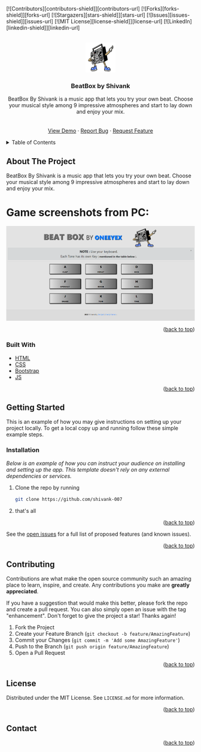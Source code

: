 
<div id="top"></div>

[![Contributors][contributors-shield]][contributors-url]
[![Forks][forks-shield]][forks-url]
[![Stargazers][stars-shield]][stars-url]
[![Issues][issues-shield]][issues-url]
[![MIT License][license-shield]][license-url]
[![LinkedIn][linkedin-shield]][linkedin-url]



<!-- PROJECT LOGO -->
<br />
<div align="center">
  <a href="https://github.com/shivank-007
/">
    <img src="img/beat.png" alt="Logo" width="80" height="80">
  </a>

  <h3 align="center">BeatBox by Shivank</h3>

  <p align="center">
   BeatBox By Shivank is a music app that lets you try your own beat. Choose your musical style among 9 impressive atmospheres and start to lay down and enjoy your mix. <br />
    <!-- <a href="#"><strong>Explore the docs »</strong></a> -->
    <br />
    <br />
    <a href="https://github.com/shivank-007
/">View Demo</a>
    ·
    <a href="https://github.com/shivank-007
/issues">Report Bug</a>
    ·
    <a href="https://github.com/shivank-007/issues">Request Feature</a>
  </p>
</div>



<!-- TABLE OF CONTENTS -->
<details>
  <summary>Table of Contents</summary>
  <ol>
    <li>
      <a href="#about-the-project">About The Project</a>
      <ul>
        <li><a href="#built-with">Built With</a></li>
      </ul>
    </li>
    <li>
      <a href="#getting-started">Getting Started</a>
      <ul>
        <li><a href="#installation">Installation</a></li>
      </ul>
    </li>
    <li><a href="#contributing">Contributing</a></li>
    <li><a href="#license">License</a></li>
    <li><a href="#contact">Contact</a></li>
    
  </ol>
</details>



<!-- ABOUT THE PROJECT -->
## About The Project

BeatBox By Shivank is a music app that lets you try your own beat. Choose your musical style among 9 impressive atmospheres and start to lay down and enjoy your mix.
# Game screenshots from PC:
<img align="center" alt="PC" src="img/bb.png" style="padding-right:10px;" />

 
<p align="right">(<a href="#top">back to top</a>)</p>


 
### Built With
 
* [HTML](https://fr.wikipedia.org/wiki/Hypertext_Markup_Language)
* [CSS](https://fr.wikipedia.org/wiki/Feuilles_de_style_en_cascade)
* [Bootstrap](https://getbootstrap.com/)
* [JS](https://javascript.com/)

<p align="right">(<a href="#top">back to top</a>)</p>



<!-- GETTING STARTED -->
## Getting Started

This is an example of how you may give instructions on setting up your project locally.
To get a local copy up and running follow these simple example steps.

 
### Installation

_Below is an example of how you can instruct your audience on installing and setting up the app. This template doesn't rely on any external dependencies or services._
 
1. Clone the repo by running
   ```sh
   git clone https://github.com/shivank-007
   ```
2. that's all

<p align="right">(<a href="#top">back to top</a>)</p>



<!-- USAGE EXAMPLES -->
<!-- ## Usage / Additional screenshots from mobile devices

# Game screenshots from a mobile device:
<img align="center" alt="Mobile" src="img/.png" style="padding-right:10px;" />
 

<p align="right">(<a href="#top">back to top</a>)</p>
 -->

 

See the [open issues](https://github.com/shivank-007) for a full list of proposed features (and known issues).

<p align="right">(<a href="#top">back to top</a>)</p>



<!-- CONTRIBUTING -->
## Contributing

Contributions are what make the open source community such an amazing place to learn, inspire, and create. Any contributions you make are **greatly appreciated**.

If you have a suggestion that would make this better, please fork the repo and create a pull request. You can also simply open an issue with the tag "enhancement".
Don't forget to give the project a star! Thanks again!

1. Fork the Project
2. Create your Feature Branch (`git checkout -b feature/AmazingFeature`)
3. Commit your Changes (`git commit -m 'Add some AmazingFeature'`)
4. Push to the Branch (`git push origin feature/AmazingFeature`)
5. Open a Pull Request

<p align="right">(<a href="#top">back to top</a>)</p>



<!-- LICENSE -->
## License

Distributed under the MIT License. See `LICENSE.md` for more information.

<p align="right">(<a href="#top">back to top</a>)</p>



<!-- CONTACT -->
## Contact



<p align="right">(<a href="#top">back to top</a>)</p>

 




